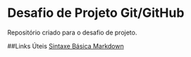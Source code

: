 # Desafio de Projeto Git/GitHub
Repositório criado para o desafio de projeto.

##Links Úteis
[Sintaxe Básica Markdown](https://www.markdownguide.org/getting-started/)

